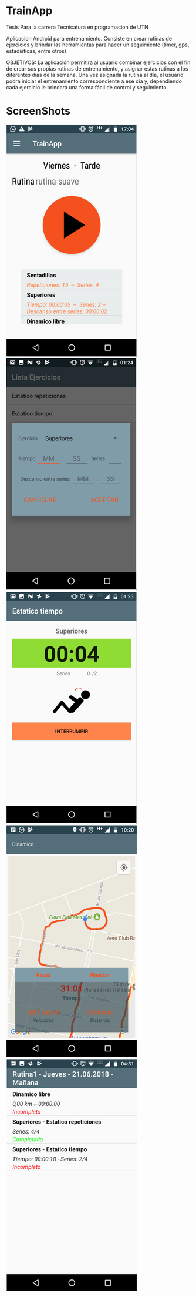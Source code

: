 # TrainApp

Tesis Para la carrera Tecnicatura en programacion de UTN

Aplicacion Android para entrenamiento. Consiste en crear rutinas de ejercicios y brindar las herramientas para hacer un seguimiento (timer, gps, estadisticas, entre otros)


 OBJETIVOS: 
La aplicación permitirá al usuario combinar ejercicios con el fin de crear sus propias rutinas de entrenamiento, y asignar estas rutinas a los diferentes días de la semana. Una vez asignada la rutina al día, el usuario podrá iniciar el entrenamiento correspondiente a ese día y, dependiendo cada ejercicio le brindará una forma fácil de control y seguimiento.


# ScreenShots

![Alt text](/Screenshots/PantallaPrincipal.png)
![Alt text](/Screenshots/CreacionEjercicio.png)
![Alt text](/Screenshots/EjercicioTiempo.png)
![Alt text](/Screenshots/EjercicioDinamico.png)
![Alt text](/Screenshots/Estadisticas.png)

